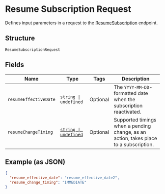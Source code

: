 
# Resume Subscription Request

Defines input parameters in a request to the
[ResumeSubscription](../../doc/api/subscriptions.md#resume-subscription) endpoint.

## Structure

`ResumeSubscriptionRequest`

## Fields

| Name | Type | Tags | Description |
|  --- | --- | --- | --- |
| `resumeEffectiveDate` | `string \| undefined` | Optional | The `YYYY-MM-DD`-formatted date when the subscription reactivated. |
| `resumeChangeTiming` | [`string \| undefined`](../../doc/models/change-timing.md) | Optional | Supported timings when a pending change, as an action, takes place to a subscription. |

## Example (as JSON)

```json
{
  "resume_effective_date": "resume_effective_date2",
  "resume_change_timing": "IMMEDIATE"
}
```

